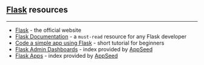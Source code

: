 ## [Flask](https://palletsprojects.com/p/flask/) resources
---

- [Flask](https://palletsprojects.com/p/flask/) - the official website
- [Flask Documentation](https://flask.palletsprojects.com/) - a `must-read` resource for any Flask developer 
- [Code a simple app using Flask](/tutorials/flask-understand-flask-code-simple-app/) - short tutorial for beginners
- [Flask Admin Dashboards](https://appseed.us/admin-dashboards/flask) - index provided by [AppSeed](https://appseed.us)
- [Flask Apps](https://appseed.us/apps/flask-apps) - index provided by [AppSeed](https://appseed.us)

<br />

